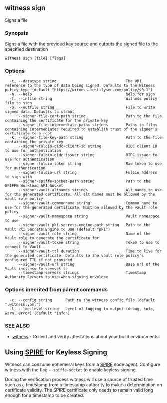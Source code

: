## witness sign

Signs a file

### Synopsis

Signs a file with the provided key source and outputs the signed file to the specified destination

```
witness sign [file] [flags]
```

### Options

```
  -t, --datatype string                               The URI reference to the type of data being signed. Defaults to the Witness policy type (default "https://witness.testifysec.com/policy/v0.1")
  -h, --help                                          help for sign
  -f, --infile string                                 Witness policy file to sign
  -o, --outfile string                                File to write signed data. Defaults to stdout
      --signer-file-cert-path string                  Path to the file containing the certificate for the private key
      --signer-file-intermediate-paths strings        Paths to files containing intermediates required to establish trust of the signer's certificate to a root
  -k, --signer-file-key-path string                   Path to the file containing the private key
      --signer-fulcio-oidc-client-id string           OIDC client ID to use for authentication
      --signer-fulcio-oidc-issuer string              OIDC issuer to use for authentication
      --signer-fulcio-token string                    Raw token to use for authentication
      --signer-fulcio-url string                      Fulcio address to sign with
      --signer-spiffe-socket-path string              Path to the SPIFFE Workload API Socket
      --signer-vault-altnames strings                 Alt names to use for the generated certificate. All alt names must be allowed by the vault role policy
      --signer-vault-commonname string                Common name to use for the generated certificate. Must be allowed by the vault role policy
      --signer-vault-namespace string                 Vault namespace to use
      --signer-vault-pki-secrets-engine-path string   Path to the Vault PKI Secrets Engine to use (default "pki")
      --signer-vault-role string                      Name of the Vault role to generate the certificate for
      --signer-vault-token string                     Token to use to connect to Vault
      --signer-vault-ttl duration                     Time to live for the generated certificate. Defaults to the vault role policy's configured TTL if not provided
      --signer-vault-url string                       Base url of the Vault instance to connect to
      --timestamp-servers strings                     Timestamp Authority Servers to use when signing envelope
```

### Options inherited from parent commands

```
  -c, --config string      Path to the witness config file (default ".witness.yaml")
  -l, --log-level string   Level of logging to output (debug, info, warn, error) (default "info")
```

### SEE ALSO

* [witness](witness.md)	 - Collect and verify attestations about your build environments


## Using [SPIRE](https://github.com/spiffe/spire) for Keyless Signing

Witness can consume ephemeral keys from a [SPIRE](https://github.com/spiffe/spire) node agent. Configure witness with the flag `--spiffe-socket` to enable keyless signing.

During the verification process witness will use a source of trusted time such as a timestamp from a timestamp authority to make a determination on certificate validity. The SPIRE certificate only needs to remain valid long enough for a timestamp to be created.

